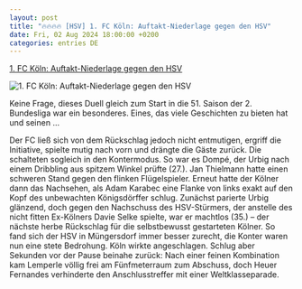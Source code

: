 ```yaml
---
layout: post
title: "🔥🔥🔥🔥 [HSV] 1. FC Köln: Auftakt-Niederlage gegen den HSV"
date: Fri, 02 Aug 2024 18:00:00 +0200
categories: entries DE
---
```

[1. FC Köln: Auftakt-Niederlage gegen den HSV](https://ga.de/sport/fckoeln/1-fc-koeln-auftakt-niederlage-gegen-den-hsv_aid-117246279)

![1. FC Köln: Auftakt-Niederlage gegen den HSV](https://ga.de/imgs/93/2/0/8/8/3/4/3/1/1/tok_8818d2e2704dabe8e265312dc81e0fac/w1200_h630_x1500_y1000_DPA_bfunk_dpa_5FB20400523A34F6-973b35319e5e0f87.jpg)

Keine Frage, dieses Duell gleich zum Start in die 51. Saison der 2. Bundesliga war ein besonderes. Eines, das viele Geschichten zu bieten hat und seinen ...

Der FC ließ sich von dem Rückschlag jedoch nicht entmutigen, ergriff die Initiative, spielte mutig nach vorn und drängte die Gäste zurück. Die schalteten sogleich in den Kontermodus. So war es Dompé, der Urbig nach einem Dribbling aus spitzem Winkel prüfte (27.). Jan Thielmann hatte einen schweren Stand gegen den flinken Flügelspieler. Erneut hatte der Kölner dann das Nachsehen, als Adam Karabec eine Flanke von links exakt auf den Kopf des unbewachten Königsdörffer schlug. Zunächst parierte Urbig glänzend, doch gegen den Nachschuss des HSV-Stürmers, der anstelle des nicht fitten Ex-Kölners Davie Selke spielte, war er machtlos (35.) – der nächste herbe Rückschlag für die selbstbewusst gestarteten Kölner. So fand sich der HSV in Müngersdorf immer besser zurecht, die Konter waren nun eine stete Bedrohung. Köln wirkte angeschlagen. Schlug aber Sekunden vor der Pause beinahe zurück: Nach einer feinen Kombination kam Lemperle völlig frei am Fünfmeterraum zum Abschuss, doch Heuer Fernandes verhinderte den Anschlusstreffer mit einer Weltklasseparade.

